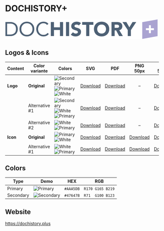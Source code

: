 # DOCHISTORY+

![DOCHISTORY+ Logo](dochistory-plus-logo-original-500px.png)

## Logos & Icons

| Content  | Color variante | Colors                           | SVG                         | PDF                         |           PNG 50px            | PNG 500px                      | PNG 1000px                      |
| -------- | -------------- | -------------------------------- | --------------------------- | --------------------------- | :---------------------------: | ------------------------------ | ------------------------------- |
| **Logo** | **Original**   | ![Secondary] ![Primary] ![White] | [Download][LogoOriginalSVG] | [Download][LogoOriginalPDF] |               –               | [Download][LogoOriginalPNG500] | [Download][LogoOriginalPNG1000] |
|          | Alternative #1 | ![Secondary] ![White] ![Primary] | [Download][LogoAlt1SVG]     | [Download][LogoAlt1PDF]     |               –               | [Download][LogoAlt1PNG500]     | [Download][LogoAlt1PNG1000]     |
|          | Alternative #2 | ![White] ![Primary]              | [Download][LogoAlt2SVG]     | [Download][LogoAlt2PDF]     |               –               | [Download][LogoAlt2PNG500]     | [Download][LogoAlt2PNG1000]     |
| **Icon** | **Original**   | ![Primary] ![White]              | [Download][IconOriginalSVG] | [Download][IconOriginalPDF] | [Download][IconOriginalPNG50] | [Download][IconOriginalPNG500] | [Download][IconOriginalPNG1000] |
|          | Alternative #1 | ![White] ![Primary]              | [Download][IconAlt1SVG]     | [Download][IconAlt1PDF]     |   [Download][IconAlt1PNG50]   | [Download][IconAlt1PNG500]     | [Download][IconAlt1PNG1000]     |

## Colors

| Type      | Demo         | HEX       | RGB              |
| --------- | ------------ | --------- | ---------------- |
| Primary   | ![Primary]   | `#AAA5DB` | `R170 G165 B219` |
| Secondary | ![Secondary] | `#47647B` | `R71  G100 B123` |

[Primary]: https://ipsumimage.appspot.com/12x12,AAA5DB?l=
[Secondary]: https://ipsumimage.appspot.com/12x12,47647B?l=
[White]: https://ipsumimage.appspot.com/12x12,FFFFFF?l=

[LogoOriginalSVG]: dochistory-plus-logo-original.svg
[LogoOriginalPDF]: dochistory-plus-logo-original.pdf
[LogoOriginalPNG500]: dochistory-plus-logo-original-500px.png
[LogoOriginalPNG1000]: dochistory-plus-logo-original-1000px.png
[LogoAlt1SVG]: dochistory-plus-logo-alt1.svg
[LogoAlt1PDF]: dochistory-plus-logo-alt1.pdf
[LogoAlt1PNG500]: dochistory-plus-logo-alt1-500px.png
[LogoAlt1PNG1000]: dochistory-plus-logo-alt1-1000px.png
[LogoAlt2SVG]: dochistory-plus-logo-alt2.svg
[LogoAlt2PDF]: dochistory-plus-logo-alt2.pdf
[LogoAlt2PNG500]: dochistory-plus-logo-alt2-500px.png
[LogoAlt2PNG1000]: dochistory-plus-logo-alt2-1000px.png

[IconOriginalSVG]: dochistory-plus-icon-original.svg
[IconOriginalPDF]: dochistory-plus-icon-original.pdf
[IconOriginalPNG50]: dochistory-plus-icon-original-50px.png
[IconOriginalPNG500]: dochistory-plus-icon-original-500px.png
[IconOriginalPNG1000]: dochistory-plus-icon-original-1000px.png
[IconAlt1SVG]: dochistory-plus-icon-alt1.svg
[IconAlt1PDF]: dochistory-plus-icon-alt1.pdf
[IconAlt1PNG50]: dochistory-plus-icon-alt1-50px.png
[IconAlt1PNG500]: dochistory-plus-icon-alt1-500px.png
[IconAlt1PNG1000]: dochistory-plus-icon-alt1-1000px.png

## Website

<https://dochistory.plus>
